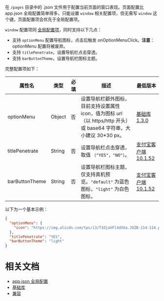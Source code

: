 在 `/pages` 目录中的 .json 文件用于配置当前页面的窗口表现。页面配置比 app.json 全局配置简单得多，只能设置 `window` 相关配置项，但无需写 `window` 这个键。页面配置项会优先于全局配置项。

`window` 配置项同 [全局配置项](https://opendocs.alipay.com/mini/framework/app-json#window)，同时支持以下几点：

- 支持 `optionMenu` 配置导航图标，点击后触发 onOptionMenuClick。**注意**：optionMenu 配置将被废弃。
- 支持 `titlePenetrate`，设置导航栏点击穿透。
- 支持 `barButtonTheme`，设置导航栏图标主题。


完整配置项如下：

| **属性名** | **类型** | **必填** | **描述** | **最低版本** |
| --- | --- | --- | --- | --- |
| optionMenu | Object | 否 | 设置导航栏额外图标，目前支持设置属性 icon，值为图标 url（以 https/http 开头）或 base64 字符串，大小建议 30*30 px。 | [基础库 1.3.0](https://opendocs.alipay.com/mini/framework/compatibility) |
| titlePenetrate | String | 否 | 设置导航栏点击穿透，取值 `（"YES"，"NO"）`。 | [支付宝客户端 10.1.52](https://opendocs.alipay.com/mini/framework/compatibility) |
| barButtonTheme | String | 否 | 设置导航栏图标主题，仅支持真机预览。`"default"` 为蓝色图标，`"light"` 为白色图标， | [支付宝客户端 10.1.52](https://opendocs.alipay.com/mini/framework/compatibility) |

以下为一个基本示例：
```json
{
  "optionMenu": {
    "icon": "https://img.alicdn.com/tps/i3/T1OjaVFl4dXXa.JOZB-114-114.png"
  },
  "titlePenetrate": "YES",
  "barButtonTheme": "light"
}
```

# 相关文档

- [app.json 全局配置](https://opendocs.alipay.com/mini/framework/app-json)
- [基础库](https://opendocs.alipay.com/mini/framework/lib)
- [兼容](https://opendocs.alipay.com/mini/framework/compatibility)

